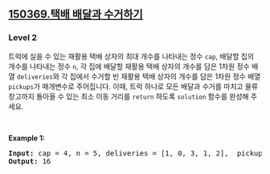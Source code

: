 <h2><a href="https://school.programmers.co.kr/learn/courses/30/lessons/150369">150369.택배 배달과 수거하기</a></h2><h3>Level 2</h3>

트럭에 실을 수 있는 재활용 택배 상자의 최대 개수를 나타내는 정수 `cap`, 배달할 집의 개수를 나타내는 정수 `n`, 각 집에 배달할 재활용 택배 상자의 개수를 담은 1차원 정수 배열 `deliveries`와 각 집에서 수거할 빈 재활용 택배 상자의 개수를 담은 1차원 정수 배열 `pickups`가 매개변수로 주어집니다. 이때, 트럭 하나로 모든 배달과 수거를 마치고 물류창고까지 돌아올 수 있는 최소 이동 거리를 `return` 하도록 `solution` 함수를 완성해 주세요.
<p>&nbsp;</p>
<p><strong class="example">Example 1:</strong></p>
<pre><strong>Input:</strong> cap = 4, n = 5, deliveries = [1, 0, 3, 1, 2],  pickups =  [0, 3, 0, 4, 0]
<strong>Output:</strong> 16</pre>